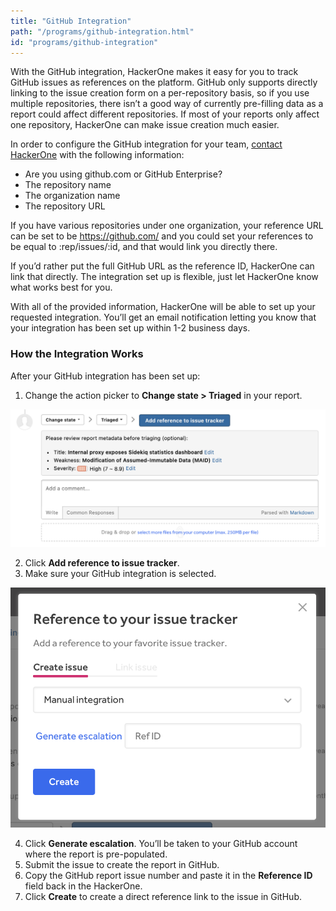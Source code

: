```yaml
---
title: "GitHub Integration"
path: "/programs/github-integration.html"
id: "programs/github-integration"
---
```


With the GitHub integration, HackerOne makes it easy for you to track GitHub issues as references on the platform. GitHub only supports directly linking to the issue creation form on a per-repository basis, so if you use multiple repositories, there isn’t a good way of currently pre-filling data as a report could affect different repositories. If most of your reports only affect one repository, HackerOne can make issue creation much easier.

In order to configure the GitHub integration for your team, [contact HackerOne](https://support.hackerone.com/hc/en-us/requests/new) with the following information:

- Are you using github.com or GitHub Enterprise?
- The repository name
- The organization name
- The repository URL

If you have various repositories under one organization, your reference URL can be set to be https://github.com/ and you could set your references to be equal to :rep/issues/:id, and that would link you directly there.

If you’d rather put the full GitHub URL as the reference ID, HackerOne can link that directly. The integration set up is flexible, just let HackerOne know what works best for you.

With all of the provided information, HackerOne will be able to set up your requested integration. You’ll get an email notification letting you know that your integration has been set up within 1-2 business days.

### How the Integration Works
After your GitHub integration has been set up:
1. Change the action picker to **Change state > Triaged** in your report.

![integrations](./images/add-integration-reference.png)

2. Click **Add reference to issue tracker**.
3. Make sure your GitHub integration is selected.

![integration](./images/issue-tracker-reference.png)

4. Click **Generate escalation**. You’ll be taken to your GitHub account where the report is pre-populated.
3. Submit the issue to create the report in GitHub.
4. Copy the GitHub report issue number and paste it in the **Reference ID** field back in the HackerOne.
5. Click **Create** to create a direct reference link to the issue in GitHub.   
